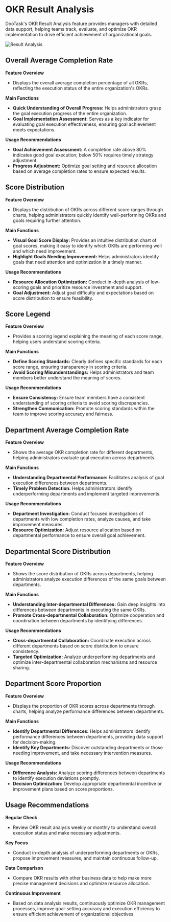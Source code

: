 # OKR Result Analysis

DooTask's OKR Result Analysis feature provides managers with detailed data support, helping teams track, evaluate, and optimize OKR implementation to drive efficient achievement of organizational goals.

![Result Analysis](/images/okr_pic_3.png)

## **Overall Average Completion Rate**

**Feature Overview**
- Displays the overall average completion percentage of all OKRs, reflecting the execution status of the entire organization's OKRs.

**Main Functions**
- **Quick Understanding of Overall Progress:** Helps administrators grasp the goal execution progress of the entire organization.
- **Goal Implementation Assessment:** Serves as a key indicator for evaluating goal execution effectiveness, ensuring goal achievement meets expectations.

**Usage Recommendations**
- **Goal Achievement Assessment:** A completion rate above 80% indicates good goal execution; below 50% requires timely strategy adjustment.
- **Progress Adjustment:** Optimize goal setting and resource allocation based on average completion rates to ensure expected results.


## **Score Distribution**

**Feature Overview**
- Displays the distribution of OKRs across different score ranges through charts, helping administrators quickly identify well-performing OKRs and goals requiring further attention.

**Main Functions**
- **Visual Goal Score Display:** Provides an intuitive distribution chart of goal scores, making it easy to identify which OKRs are performing well and which need improvement.
- **Highlight Goals Needing Improvement:** Helps administrators identify goals that need attention and optimization in a timely manner.

**Usage Recommendations**
- **Resource Allocation Optimization:** Conduct in-depth analysis of low-scoring goals and prioritize resource investment and support.
- **Goal Adjustment:** Adjust goal difficulty and expectations based on score distribution to ensure feasibility.


## **Score Legend**

**Feature Overview**
- Provides a scoring legend explaining the meaning of each score range, helping users understand scoring criteria.

**Main Functions**
- **Define Scoring Standards:** Clearly defines specific standards for each score range, ensuring transparency in scoring criteria.
- **Avoid Scoring Misunderstandings:** Helps administrators and team members better understand the meaning of scores.

**Usage Recommendations**
- **Ensure Consistency:** Ensure team members have a consistent understanding of scoring criteria to avoid scoring discrepancies.
- **Strengthen Communication:** Promote scoring standards within the team to improve scoring accuracy and fairness.


## **Department Average Completion Rate**

**Feature Overview**
- Shows the average OKR completion rate for different departments, helping administrators evaluate goal execution across departments.

**Main Functions**
- **Understanding Departmental Performance:** Facilitates analysis of goal execution differences between departments.
- **Timely Problem Detection:** Helps administrators identify underperforming departments and implement targeted improvements.

**Usage Recommendations**
- **Department Investigation:** Conduct focused investigations of departments with low completion rates, analyze causes, and take improvement measures.
- **Resource Optimization:** Adjust resource allocation based on departmental performance to ensure overall goal achievement.


## **Departmental Score Distribution**

**Feature Overview**
- Shows the score distribution of OKRs across departments, helping administrators analyze execution differences of the same goals between departments.

**Main Functions**
- **Understanding Inter-departmental Differences:** Gain deep insights into differences between departments in executing the same OKRs.
- **Promote Cross-departmental Collaboration:** Optimize cooperation and coordination between departments by identifying differences.

**Usage Recommendations**
- **Cross-departmental Collaboration:** Coordinate execution across different departments based on score distribution to ensure consistency.
- **Targeted Optimization:** Analyze underperforming departments and optimize inter-departmental collaboration mechanisms and resource sharing.


## **Department Score Proportion**

**Feature Overview**
- Displays the proportion of OKR scores across departments through charts, helping analyze performance differences between departments.

**Main Functions**
- **Identify Departmental Differences:** Helps administrators identify performance differences between departments, providing data support for decision-making.
- **Identify Key Departments:** Discover outstanding departments or those needing improvement, and take necessary intervention measures.

**Usage Recommendations**
- **Difference Analysis:** Analyze scoring differences between departments to identify execution deviations promptly.
- **Decision Optimization:** Develop appropriate departmental incentive or improvement plans based on score proportions.


## **Usage Recommendations**

**Regular Check**
- Review OKR result analysis weekly or monthly to understand overall execution status and make necessary adjustments.

**Key Focus**
- Conduct in-depth analysis of underperforming departments or OKRs, propose improvement measures, and maintain continuous follow-up.

**Data Comparison**
- Compare OKR results with other business data to help make more precise management decisions and optimize resource allocation.

**Continuous Improvement**
- Based on data analysis results, continuously optimize OKR management processes, improve goal-setting accuracy and execution efficiency to ensure efficient achievement of organizational objectives.
